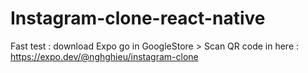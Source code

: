 # Instagram-clone-react-native
Fast test : download Expo go in GoogleStore > Scan QR code in here : https://expo.dev/@nghghieu/instagram-clone

